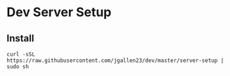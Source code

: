 # Dev Server Setup

## Install

```
curl -sSL https://raw.githubusercontent.com/jgallen23/dev/master/server-setup | sudo sh
```
